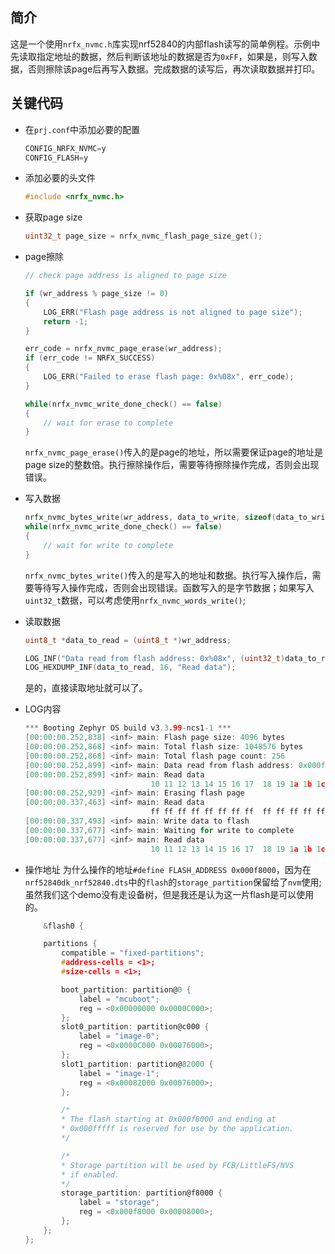 ## 简介
这是一个使用`nrfx_nvmc.h`库实现nrf52840的内部flash读写的简单例程。示例中先读取指定地址的数据，然后判断该地址的数据是否为`0xFF`，如果是，则写入数据，否则擦除该page后再写入数据。完成数据的读写后，再次读取数据并打印。

## 关键代码
* 在`prj.conf`中添加必要的配置
    ```c
    CONFIG_NRFX_NVMC=y
    CONFIG_FLASH=y
    ```

* 添加必要的头文件
    ```c
    #include <nrfx_nvmc.h>
    ```
* 获取page size
    ```c
    uint32_t page_size = nrfx_nvmc_flash_page_size_get();
    ```

* page擦除
    ```c
    // check page address is aligned to page size

    if (wr_address % page_size != 0)
    {
        LOG_ERR("Flash page address is not aligned to page size");
        return -1;
    }

    err_code = nrfx_nvmc_page_erase(wr_address);
    if (err_code != NRFX_SUCCESS)
    {
        LOG_ERR("Failed to erase flash page: 0x%08x", err_code);
    }

    while(nrfx_nvmc_write_done_check() == false)
    {
        // wait for erase to complete
    }
    ```
    `nrfx_nvmc_page_erase()`传入的是page的地址，所以需要保证page的地址是page size的整数倍。执行擦除操作后，需要等待擦除操作完成，否则会出现错误。

* 写入数据
    ```c
	nrfx_nvmc_bytes_write(wr_address, data_to_write, sizeof(data_to_write));
	while(nrfx_nvmc_write_done_check() == false)
	{
		// wait for write to complete
	}
    ```
    `nrfx_nvmc_bytes_write()`传入的是写入的地址和数据。执行写入操作后，需要等待写入操作完成，否则会出现错误。函数写入的是字节数据；如果写入`uint32_t`数据，可以考虑使用`nrfx_nvmc_words_write()`;

* 读取数据
    ```c
    uint8_t *data_to_read = (uint8_t *)wr_address;

	LOG_INF("Data read from flash address: 0x%08x", (uint32_t)data_to_read);
	LOG_HEXDUMP_INF(data_to_read, 16, "Read data");
    ```
    是的，直接读取地址就可以了。

* LOG内容
    ```c
    *** Booting Zephyr OS build v3.3.99-ncs1-1 ***
    [00:00:00.252,838] <inf> main: Flash page size: 4096 bytes
    [00:00:00.252,868] <inf> main: Total flash size: 1048576 bytes
    [00:00:00.252,868] <inf> main: Total flash page count: 256
    [00:00:00.252,899] <inf> main: Data read from flash address: 0x000f8000
    [00:00:00.252,899] <inf> main: Read data
                                10 11 12 13 14 15 16 17  18 19 1a 1b 1c 1d 1e 1f |........ ........
    [00:00:00.252,929] <inf> main: Erasing flash page
    [00:00:00.337,463] <inf> main: Read data
                                ff ff ff ff ff ff ff ff  ff ff ff ff ff ff ff ff |........ ........
    [00:00:00.337,493] <inf> main: Write data to flash
    [00:00:00.337,677] <inf> main: Waiting for write to complete
    [00:00:00.337,677] <inf> main: Read data
                                10 11 12 13 14 15 16 17  18 19 1a 1b 1c 1d 1e 1f |........ ........
    ```

* 操作地址
    为什么操作的地址`#define FLASH_ADDRESS 0x000f8000`，因为在`nrf52840dk_nrf52840.dts`中的`flash`的`storage_partition`保留给了`nvm`使用;虽然我们这个demo没有走设备树，但是我还是认为这一片flash是可以使用的。
    ```c
        &flash0 {

        partitions {
            compatible = "fixed-partitions";
            #address-cells = <1>;
            #size-cells = <1>;

            boot_partition: partition@0 {
                label = "mcuboot";
                reg = <0x00000000 0x0000C000>;
            };
            slot0_partition: partition@c000 {
                label = "image-0";
                reg = <0x0000C000 0x00076000>;
            };
            slot1_partition: partition@82000 {
                label = "image-1";
                reg = <0x00082000 0x00076000>;
            };

            /*
            * The flash starting at 0x000f8000 and ending at
            * 0x000fffff is reserved for use by the application.
            */

            /*
            * Storage partition will be used by FCB/LittleFS/NVS
            * if enabled.
            */
            storage_partition: partition@f8000 {
                label = "storage";
                reg = <0x000f8000 0x00008000>;
            };
        };
    };
    ```


  
